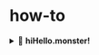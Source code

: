 # how-to


<details>
    <summary>&#128240 <b>hiHello.monster!</b></summary><br/>

- [Github](https://github.com/hihellomonster)
- [ Index](https://hihellomonster.github.io/) 
- [ 404 ](https://hihellomonster.github.io/404.html)<br><br>

- [ Date ](https://hihellomonster.github.io/date)
- [ Date original](https://hihellomonster.github.io/date/original/index.html)<br><br>

- [ Editor Online](https://hihellomonster.github.io/editor.online)<br><br>

- [ Geus](https://hihellomonster.github.io/geus)<br><br>

- [Guia Rosi](https://hihellomonster.github.io/guiarosi)<br><br>

- [Xiibicon](https://hihellomonster.github.io/hihello/xiibicon/demo.html)<br><br>

- [ Doble pantalla ](https://hihellomonster.github.io/doble.pantalla)<br><br>

- [Moms Pizzas ](https://hihellomonster.github.io/moms.pizzas/)
- [Guide-style](https://hihellomonster.github.io/moms.pizzas/guide-style.html) 

- [ Dragvesti](https://hihellomonster.github.io/dragvesti)
- [ amor-o-enamoramiento.html](https://hihellomonster.github.io/dragvesti-la-revista/amor-o-enamoramiento.html)
- [ style-guide.html](https://hihellomonster.github.io/dragvesti-la-revista/style-guide.html)<br><br>

- [Dragon  Ball  ](https://hihellomonster.github.io/dragon.ball)
- [Boton ](https://hihellomonster.github.io/dragon.ball/boton.html)
- [Gracias ](https://hihellomonster.github.io/dragon.ball/gracias.html)
- [v2 ](https://hihellomonster.github.io/dragon.ball/v2.html)
- [v1 ](https://hihellomonster.github.io/dragon.ball/v1.html)
- [Love en el menu ](https://hihellomonster.github.io/dragon.ball/love-en-el-menu.html)
- [love-en-el-menu-boton ](https://hihellomonster.github.io/dragon.ball/love-en-el-menu-boton.html)
- [love-en-la-imagen ](https://hihellomonster.github.io/dragon.ball/love-en-la-imagen.html)
- [love-en-la-imagen-v2 ](https://hihellomonster.github.io/dragon.ball/love-en-la-imagen-v2.html)
- [textile ](https://hihellomonster.github.io/dragon.ball/textile.html) <br><br>

- [Multicolor ](https://hihellomonster.github.io/mode-multicolor/multi)  <br>
- [color-stuff-css-only ](https://hihellomonster.github.io/mode-multicolor/color-stuff-css-only)
- [Color ](https://hihellomonster.github.io/mode-multicolor/color.html)
- [Color plus ](https://hihellomonster.github.io/mode-multicolor/color-plus.html)
- [Color-tab-in-tab](https://hihellomonster.github.io/mode-multicolor/color-tab-in-tab.html)
- [Modemulticolor ](https://hihellomonster.github.io/mode-multicolor/modemulticolor.html)
- [multicolor ](https://hihellomonster.github.io/mode-multicolor/multicolor-modal.html)
- [Color ](https://hihellomonster.github.io/mode-multicolor/multicolor.html )
- [Multi Color menu ](https://hihellomonster.github.io/mode-multicolor/multi/color.html)
- [Color menu ](https://hihellomonster.github.io/mode-multicolor/multi/colormenu.html)
- [Map original ](https://hihellomonster.github.io/mode-multicolor/multi/map-original.html) <br><br>

- [Me](https://hihellomonster.github.io/luisangel.maciel)
- [Linktr.ee ](https://hihellomonster.github.io/luisangel.maciel/Linktr.ee)
- [Linktr.ee links ](https://hihellomonster.github.io/luisangel.maciel/Linktr.ee/links.html)
- [a ](https://hihellomonster.github.io/luisangel.maciel/plus/a.html)
- [plus ](https://hihellomonster.github.io/luisangel.maciel/plus/bio.html)
- [i2 ](https://hihellomonster.github.io/luisangel.maciel/plus/i2.html)
- [Nav-topnav-loader](https://hihellomonster.github.io/luisangel.maciel/plus/nav-topnav-loader.html)
- [Raw ](https://hihellomonster.github.io/luisangel.maciel/raw/true)
- [Rem ](https://hihellomonster.github.io/luisangel.maciel/raw/true/rem.html)<br><br>

- [Seccion rosa ](https://hihellomonster.github.io/seccion.rosa/)<br><br>
- [SiOkey ](https://hihellomonster.github.io/siokey)<br><br>
- [Tamales ](https://hihellomonster.github.io/tamales)<br><br>

- [v1-0 ](https://hihellomonster.github.io/index-que-he-usado/v1-0.html)
- [v2-0](https://hihellomonster.github.io/index-que-he-usado/v1-1.html)
- [v3-0 ](https://hihellomonster.github.io/index-que-he-usado/v1-2.html)<br><br>

- [vinkme ](https://hihellomonster.github.io/vinkme/)<br><br>
- [vinkme hi ](https://hihellomonster.github.io/vinkme/hi.html)
- [vinkme original ](https://hihellomonster.github.io/vinkme/original.html)

- [ Wow Awesome](https://hihellomonster.github.io/wow.awesome)<br><br>

- [ Xiiber](https://hihellomonster.github.io/xiiber)<br><br>


- Desing <br>
- [ 27-marzo-dia-del-queso](https://hihellomonster.github.io/desing/27-marzo-dia-del-queso.html)<br>
- [ cual_es_la_edad_de_la_felicidad_sexual](https://hihellomonster.github.io/desing/cual_es_la_edad_de_la_felicidad_sexual.html)<br>
- [ animacion-de-las-fases-de-la-luna-en-html-css](https://hihellomonster.github.io/desing/animacion-de-las-fases-de-la-luna-en-html-css.html)<br>
- [ twitter-boton](https://hihellomonster.github.io/desing/twitter-boton.html)<br>
- [ twitter-follow-colection](https://hihellomonster.github.io/desing/twitter-follow-colection.html)<br>
- [ random](https://hihellomonster.github.io/desing/random)<br><br>


- How to<br>
- [ Bio ](https://hihellomonster.github.io/how-to/bio)
- [ Boton-flotante-draggable-en-JavaScript](https://hihellomonster.github.io/how-to/Boton-flotante-draggable-en-JavaScript)
- [ cat](https://hihellomonster.github.io/how-to/cat)
- [ colapsable](https://hihellomonster.github.io/how-to/colapsable)
- [ Gradient hover](https://hihellomonster.github.io/how-to/Gradient-hover-animated-button)
- [ Hallowen](https://hihellomonster.github.io/how-to/halloween)
- [ i demo](https://hihellomonster.github.io/how-to/i/demo.html)
- [ loader-travel](https://hihellomonster.github.io/how-to/loader-travel)
- [ Menu expandible ](https://hihellomonster.github.io/how-to/menu-expandible)
- [ modal-second](https://hihellomonster.github.io/how-to/modal-second)
- [ neont-text-and-buttons](https://hihellomonster.github.io/how-to/neont-text-and-buttons)
- [ responsive-typography-generator](https://hihellomonster.github.io/how-to/responsive-typography-generator)
- [ responsive-gallery](https://hihellomonster.github.io/how-to/responsive-gallery)
- [ simple-blog-concept-pure-modal-tab-icon-efect-css](https://hihellomonster.github.io/how-to/simple-blog-concept-pure-modal-tab-icon-efect-css)
- [ Tab-Pure-CSS](https://hihellomonster.github.io/how-to/Tab-Pure-CSS)
- [ Tab-Pure-CSS Full](https://hihellomonster.github.io/how-to/Tab-Pure-CSS/full.html)
- [ The end](https://hihellomonster.github.io/how-to/the-end)
- [ twitter-follow-boton-door](https://hihellomonster.github.io/how-to/twitter-follow-boton-door)
- [ type](https://hihellomonster.github.io/how-to/type)
- [ Alertas](https://hihellomonster.github.io/how-to/alertas.html)
- [ boton-modal-flotante](https://hihellomonster.github.io/how-to/boton-modal-flotante.html)
- [ cambio_de_texto](https://hihellomonster.github.io/how-to/cambio_de_texto.html)
- [ code-tab-in-tab](https://hihellomonster.github.io/how-to/code-tab-in-tab.html)
- [ Compara](https://hihellomonster.github.io/how-to/compara.html)
- [ Compare](https://hihellomonster.github.io/how-to/compare.html)
- [ contentscroll+notas+tooltip+tabs+grindphoto+toparriba](https://hihellomonster.github.io/how-to/contentscroll+notas+tooltip+tabs+grindphoto+toparriba.html)
- [ css_dropdown_card](https://hihellomonster.github.io/how-to/css_dropdown_card.html)
- [ css-GalleryResponsive-ImageModal](https://hihellomonster.github.io/how-to/css-GalleryResponsive-ImageModal.html)
- [ css-image-modal](https://hihellomonster.github.io/how-to/css-image-modal.html)
- [ cursor](https://hihellomonster.github.io/how-to/cursor.html)
- [ DateTime](https://hihellomonster.github.io/how-to/DateTime.html)
- [ Descuento](https://hihellomonster.github.io/how-to/descuento.html)
- [ Expanding-Menu-Concept](https://hihellomonster.github.io/how-to/Expanding-Menu-Concept.html)
- [ ficha-de-producto](https://hihellomonster.github.io/how-to/ficha-de-producto.html)
- [ hamburguesas](https://hihellomonster.github.io/how-to/hamburguesas.html)
- [ header-ico-en-movimiento](https://hihellomonster.github.io/how-to/header-ico-en-movimiento.html)
- [ intro-con-movimiento](https://hihellomonster.github.io/how-to/intro-con-movimiento.html)
- [ Lightbox+Horizontal_Scrollable_menu](https://hihellomonster.github.io/how-to/Lightbox+Horizontal_Scrollable_menu.html)
- [ mapa-de-sitio](https://hihellomonster.github.io/how-to/mapa-de-sitio.html)
- [ menu flotante](https://hihellomonster.github.io/how-to/menu-flotante.html)
- [ modal-CSS](https://hihellomonster.github.io/how-to/modal-CSS.html)
- [ modal-CSS full](https://hihellomonster.github.io/how-to/modal-CSS-full.html)
- [ Open modal](https://hihellomonster.github.io/how-to/openModal.html)
- [ scroll+header](https://hihellomonster.github.io/how-to/scroll+header.html)
- [ ScrollDownHorizontalScrollableMenu](https://hihellomonster.github.io/how-to/ScrollDownHorizontalScrollableMenu.html)
- [ scroll-footer](https://hihellomonster.github.io/how-to/scroll-footer.html)
- [ simpleModal](https://hihellomonster.github.io/how-to/simpleModal.html)
- [ simple-presentation](https://hihellomonster.github.io/how-to/simple-presentation.html)
- [ simple tab](https://hihellomonster.github.io/how-to/simple-tab.html)
- [ simple-User-Profile-Widget](https://hihellomonster.github.io/how-to/simple-User-Profile-Widget.html)
- [ snackbar](https://hihellomonster.github.io/how-to/snackbar.html)
- [ star-wars-himno-nacional-mexicano](https://hihellomonster.github.io/how-to/star-wars-himno-nacional-mexicano.html)
- [ summary](https://hihellomonster.github.io/how-to/summary.html)
- [ tab-in-tab](https://hihellomonster.github.io/how-to/tab-in-tab.html)
- [ tab-only-css](https://hihellomonster.github.io/how-to/tab-only-css.html)
- [ toolti](https://hihellomonster.github.io/how-to/tooltip.html)
- [ twitter_boton_de_colors](https://hihellomonster.github.io/how-to/twitter_boton_de_colors.html)
- [ twitter-follow-boton-logo](https://hihellomonster.github.io/how-to/twitter-follow-boton-logo.html)
- [ cursor](https://hihellomonster.github.io/how-to/cursor)
- [ en](https://hihellomonster.github.io/how-to/en)
- [ eshop-ecommerce-html5-template](https://hihellomonster.github.io/how-to/eshop-ecommerce-html5-template)
- [ the end](https://hihellomonster.github.io/how-to/the-end)
- [ alertas](https://hihellomonster.github.io/how-to/alertas.html)
- [ menuModal](https://hihellomonster.github.io/how-to/menuModal.html)
- [ tabs](https://hihellomonster.github.io/how-to/tabs.html)
- [ templete-blog](https://hihellomonster.github.io/how-to/templete-blog.html)
- [ tooltip](https://hihellomonster.github.io/how-to/tooltip.html)
- [ boton-menu-blue](https://hihellomonster.github.io/how-to.plus/boton-menu-blue)
- [ boton-menu-blue drageable](https://hihellomonster.github.io/how-to.plus/boton-menu-blue-drageable)
- [ concepmenu](https://hihellomonster.github.io/how-to.plus/concepmenu)
- [ nav thing](https://hihellomonster.github.io/how-to.plus/nav-thing)
- [ netflix-intro-animation-pure-css)](https://hihellomonster.github.io/how-to.plus/netflix-intro-animation-pure-css)
- [ personalizando-tu-nombre](https://hihellomonster.github.io/how-to.plus/personalizando-tu-nombre)
- [ footer-loader](https://hihellomonster.github.io/how-to.plus/footer-loader.html)
- [ full_screen_modal-bootstrap](https://hihellomonster.github.io/how-to.plus/full_screen_modal-bootstrap.html)
- [ Love](https://hihellomonster.github.io/how-to.plus/love.html)
- [ Nav-Expanding-Menu-Concept](https://hihellomonster.github.io/how-to.plus/Nav-Expanding-Menu-Concept.html)
- [ nav-topnav-loader](https://hihellomonster.github.io/how-to.plus/nav-topnav-loader.html)
- [ tab-in-tab](https://hihellomonster.github.io/how-to.plus/tab-in-tab.html) <br><br>
</details>
